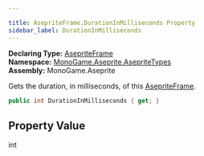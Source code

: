 ```yaml
---

title: AsepriteFrame.DurationInMilliseconds Property
sidebar_label: DurationInMilliseconds
---
```

**Declaring Type:** [AsepriteFrame](../)  
**Namespace:** [MonoGame.Aseprite.AsepriteTypes](../../)  
**Assembly:** MonoGame.Aseprite

Gets the duration, in milliseconds, of this  [AsepriteFrame](../).

```csharp
public int DurationInMilliseconds { get; }
```

## Property Value

int


